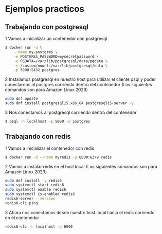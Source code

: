 # Ejemplos practicos

## Trabajando con postgresql

1 Vamos a inicializar un contenedor con postgresql

```sh
$ docker run -d \
	--name my-postgres \
	-e POSTGRES_PASSWORD=mysecretpassword \
	-e PGDATA=/var/lib/postgresql/data/pgdata \
	-v /custom/mount:/var/lib/postgresql/data \
	-p 5000:5432 postgres
```

2 Instalamos postgresql en nuestro host para utilizar el cliente psql y poder conectarnos al postgres corriendo dentro del contenedor (Los siguientes comandos son para Amazon Linux 2023)

```sh
sudo dnf update
sudo dnf install postgresql15.x86_64 postgresql15-server -y
```

3 Nos conectamos al postgresql corriendo dentro del contenedor

```sh
$ psql -h localhost -p 5000 -U postgres
```


## Trabajando con redis

1 Vamos a inicializar el contenedor con redis

```sh
$ docker run -d --name myredis -p 6000:6379 redis
```

2 Vamos a instalar redis en el host local (Los siguientes comandos son para Amazon Linux 2023)

```sh
sudo dnf install -y redis6
sudo systemctl start redis6
sudo systemctl enable redis6
sudo systemctl is-enabled redis6
redis6-server --version
redis6-cli ping
```
3 Ahora nos conectamos desde nuestro host local hacia el redis corriendo en el contenedor

```sh
redis6-cli -h localhost -p 6000
```
